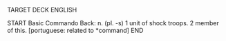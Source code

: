 TARGET DECK
ENGLISH

START
Basic
Commando
Back: n. (pl. -s) 1 unit of shock troops. 2 member of this. [portuguese: related to *command]
END
